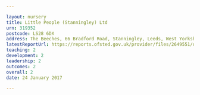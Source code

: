 ```yaml
---

layout: nursery
title: Little People (Stanningley) Ltd
urn: 319352
postcode: LS28 6DX
address: The Beeches, 66 Bradford Road, Stanningley, Leeds, West Yorkshire, LS28 6DX
latestReportUrl: https://reports.ofsted.gov.uk/provider/files/2649551/urn/319352.pdf
teaching: 2
development: 2
leadership: 2
outcomes: 2
overall: 2
date: 24 January 2017

---
```

